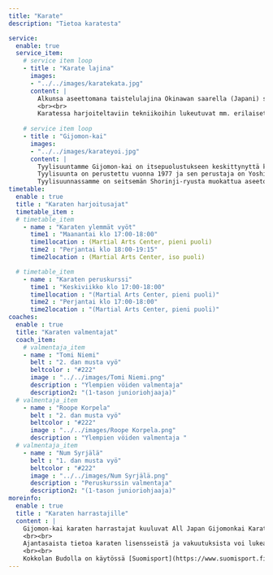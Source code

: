 ```yaml
---
title: "Karate"
description: "Tietoa karatesta"

service:
  enable: true
  service_item:
    # service item loop
    - title : "Karate lajina"
      images: 
      - "../../images/karatekata.jpg"
      content: |
        Alkunsa aseettomana taistelulajina Okinawan saarella (Japani) saanut karate on nykypäivänä sekä itsepuolustus- että urheilulaji. Valtaosa karaten harrastajista keskittyy karaten perinteisempään muotoon, eli itsepuolustukseen.
        <br><br>
        Karatessa harjoiteltaviin tekniikoihin lukeutuvat mm. erilaiset lyönnit, potkut, torjunnat, hallintaotteet ja kaadot. Lajissa on kamppailun lisäksi tärkeässä roolissa sekä fyysisen että henkisen kunnon kehittäminen, mikä tekee karatesta todella kokonaisvaltaisen liikuntamuodon.
        
    # service item loop
    - title : "Gijomon-kai"
      images:  
      - "../../images/karateyoi.jpg"
      content: |
        Tyylisuuntamme Gijomon-kai on itsepuolustukseen keskittynyttä karatea, jossa kunto kohoaa.
        Tyylisuunta on perustettu vuonna 1977 ja sen perustaja on Yoshiji Kaku. Suomessa Gijomon-kaita aloitti opettamaan Kim Isaksson vuonna 1994. Gijomon voidaan kääntää suomeksi “velvollisuus aina ensin” tai “kohtalo on toimia velvollisuutensa eteen”. <br><br>
        Tyylisuunnassamme on seitsemän Shorinji-ryusta muokattua aseetonta kataa: Kenshi ho, Wanshu, Ananku, Seisan, Chinto, Gojushiho ja Bassai Dai.
timetable:
  enable : true
  title : "Karaten harjoitusajat"
  timetable_item :
  # timetable_item
    - name : "Karaten ylemmät vyöt"
      time1 : "Maanantai klo 17:00-18:00"
      time1location : (Martial Arts Center, pieni puoli)
      time2 : "Perjantai klo 18:00-19:15"
      time2location : (Martial Arts Center, iso puoli)

  # timetable_item
    - name : "Karaten peruskurssi"
      time1 : "Keskiviikko klo 17:00-18:00"
      time1location : "(Martial Arts Center, pieni puoli)"
      time2 : "Perjantai klo 17:00-18:00"
      time2location : "(Martial Arts Center, pieni puoli)"
coaches:
  enable : true
  title: "Karaten valmentajat"
  coach_item:
    # valmentaja_item
    - name : "Tomi Niemi"
      belt : "2. dan musta vyö"
      beltcolor : "#222"
      image : "../../images/Tomi Niemi.png"
      description : "Ylempien vöiden valmentaja"
      description2: "(1-tason junioriohjaaja)"
  # valmentaja_item
    - name : "Roope Korpela"
      belt : "2. dan musta vyö"
      beltcolor : "#222"
      image : "../../images/Roope Korpela.png"
      description : "Ylempien vöiden valmentaja "
  # valmentaja_item
    - name : "Num Syrjälä"
      belt : "1. dan musta vyö"
      beltcolor : "#222"
      image : "../../images/Num Syrjälä.png"
      description : "Peruskurssin valmentaja"
      description2: "(1-tason junioriohjaaja)"
moreinfo:
  enable : true
  title : "Karaten harrastajille"
  content : |
    Gijomon-kai karaten harrastajat kuuluvat All Japan Gijomonkai Karate-jutsu -organisaatioon ja vuodesta 1998 lähtien myös [Suomen Karateliittoon.](https://karateliitto.fi/fi/)
    <br><br>
    Ajantasaista tietoa karaten lisensseistä ja vakuutuksista voi lukea Suomen Karateliiton sivuilta kohdasta [lisenssit ja vakuutukset](https://karateliitto.fi/fi/lisenssit-ja-vakuutukset/)
    <br><br>
    Kokkolan Budolla on käytössä [Suomisport](https://www.suomisport.fi), josta harrastajat saavat ostettua lisenssit ja vakuutukset.
---
```

